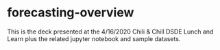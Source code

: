 # forecasting-overview
This is the deck presented at the 4/16/2020 Chili & Chill DSDE Lunch and Learn plus the related jupyter notebook and sample datasets.

